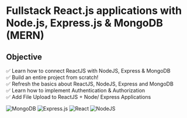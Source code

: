 # Fullstack React.js applications with Node.js, Express.js & MongoDB (MERN)

## Objective

✅ Learn how to connect ReactJS with NodeJS, Express & MongoDB<br>
✅ Build an entire project from scratch!<br>
✅ Refresh the basics about ReactJS, NodeJS, Express and MongoDB<br>
✅ Learn how to implement Authentication & Authorization<br>
✅ Add File Upload to ReactJS + Node/ Express Applications<br>

![MongoDB](https://img.shields.io/badge/MongoDB-%234ea94b.svg?style=for-the-badge&logo=mongodb&logoColor=white)
![Express.js](https://img.shields.io/badge/express.js-%23404d59.svg?style=for-the-badge&logo=express&logoColor=%2361DAFB)
![React](https://img.shields.io/badge/react-%2320232a.svg?style=for-the-badge&logo=react&logoColor=%2361DAFB)
![NodeJS](https://img.shields.io/badge/node.js-6DA55F?style=for-the-badge&logo=node.js&logoColor=white)
